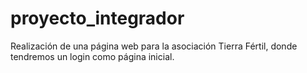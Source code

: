 # proyecto_integrador
Realización de una página web para la asociación Tierra Fértil, donde tendremos un login como página inicial. 
